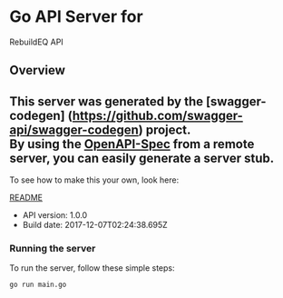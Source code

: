 # Go API Server for 

RebuildEQ API

## Overview
This server was generated by the [swagger-codegen]
(https://github.com/swagger-api/swagger-codegen) project.  
By using the [OpenAPI-Spec](https://github.com/OAI/OpenAPI-Specification) from a remote server, you can easily generate a server stub.  
-

To see how to make this your own, look here:

[README](https://github.com/swagger-api/swagger-codegen/blob/master/README.md)

- API version: 1.0.0
- Build date: 2017-12-07T02:24:38.695Z


### Running the server
To run the server, follow these simple steps:

```
go run main.go
```

